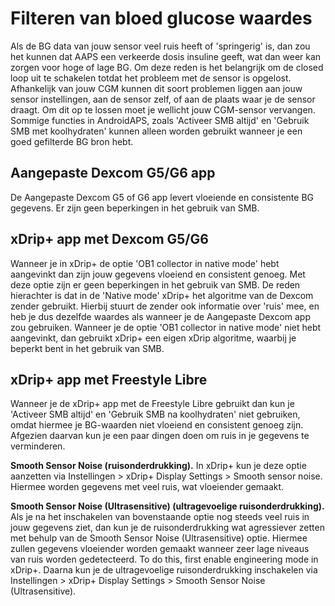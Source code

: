 # Filteren van bloed glucose waardes

Als de BG data van jouw sensor veel ruis heeft of 'springerig' is, dan zou het kunnen dat AAPS een verkeerde dosis insuline geeft, wat dan weer kan zorgen voor hoge of lage BG. Om deze reden is het belangrijk om de closed loop uit te schakelen totdat het probleem met de sensor is opgelost. Afhankelijk van jouw CGM kunnen dit soort problemen liggen aan jouw sensor instellingen, aan de sensor zelf, of aan de plaats waar je de sensor draagt. Om dit op te lossen moet je wellicht jouw CGM-sensor vervangen. Sommige functies in AndroidAPS, zoals 'Activeer SMB altijd' en 'Gebruik SMB met koolhydraten' kunnen alleen worden gebruikt wanneer je een goed gefilterde BG bron hebt.

## Aangepaste Dexcom G5/G6 app

De Aangepaste Dexcom G5 of G6 app levert vloeiende en consistente BG gegevens. Er zijn geen beperkingen in het gebruik van SMB.

## xDrip+ app met Dexcom G5/G6

Wanneer je in xDrip+ de optie 'OB1 collector in native mode' hebt aangevinkt dan zijn jouw gegevens vloeiend en consistent genoeg. Met deze optie zijn er geen beperkingen in het gebruik van SMB. De reden hierachter is dat in de 'Native mode' xDrip+ het algoritme van de Dexcom zender gebruikt. Hierbij stuurt de zender ook informatie over 'ruis' mee, en heb je dus dezelfde waardes als wanneer je de Aangepaste Dexcom app zou gebruiken. Wanneer je de optie 'OB1 collector in native mode' niet hebt aangevinkt, dan gebruikt xDrip+ een eigen xDrip algoritme, waarbij je beperkt bent in het gebruik van SMB.

## xDrip+ app met Freestyle Libre

Wanneer je de xDrip+ app met de Freestyle Libre gebruikt dan kun je 'Activeer SMB altijd' en 'Gebruik SMB na koolhydraten' niet gebruiken, omdat hiermee je BG-waarden niet vloeiend en consistent genoeg zijn. Afgezien daarvan kun je een paar dingen doen om ruis in je gegevens te verminderen.

**Smooth Sensor Noise (ruisonderdrukking).** In xDrip+ kun je deze optie aanzetten via Instellingen > xDrip+ Display Settings > Smooth sensor noise. Hiermee worden gegevens met veel ruis, wat vloeiender gemaakt.

**Smooth Sensor Noise (Ultrasensitive) (ultragevoelige ruisonderdrukking).** Als je na het inschakelen van bovenstaande optie nog steeds veel ruis in jouw gegevens ziet, dan kun je de ruisonderdrukking wat agressiever zetten met behulp van de Smooth Sensor Noise (Ultrasensitive) optie. Hiermee zullen gegevens vloeiender worden gemaakt wanneer zeer lage niveaus van ruis worden gedetecteerd. To do this, first enable engineering mode in xDrip+. Daarna kun je de ultragevoelige ruisonderdrukking inschakelen via Instellingen > xDrip+ Display Settings > Smooth Sensor Noise (Ultrasensitive).
